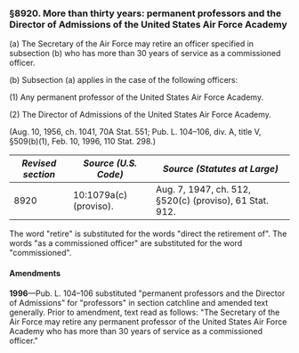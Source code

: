 ### §8920. More than thirty years: permanent professors and the Director of Admissions of the United States Air Force Academy ###

(a) The Secretary of the Air Force may retire an officer specified in subsection (b) who has more than 30 years of service as a commissioned officer.

(b) Subsection (a) applies in the case of the following officers:

(1) Any permanent professor of the United States Air Force Academy.

(2) The Director of Admissions of the United States Air Force Academy.

(Aug. 10, 1956, ch. 1041, 70A Stat. 551; Pub. L. 104–106, div. A, title V, §509(b)(1), Feb. 10, 1996, 110 Stat. 298.)

|*Revised section*| *Source (U.S. Code)* |             *Source (Statutes at Large)*              |
|-----------------|----------------------|-------------------------------------------------------|
|      8920       |10:1079a(c) (proviso).|Aug. 7, 1947, ch. 512, §520(c) (proviso), 61 Stat. 912.|

The word "retire" is substituted for the words "direct the retirement of". The words "as a commissioned officer" are substituted for the word "commissioned".

#### Amendments ####

**1996**—Pub. L. 104–106 substituted "permanent professors and the Director of Admissions" for "professors" in section catchline and amended text generally. Prior to amendment, text read as follows: "The Secretary of the Air Force may retire any permanent professor of the United States Air Force Academy who has more than 30 years of service as a commissioned officer."